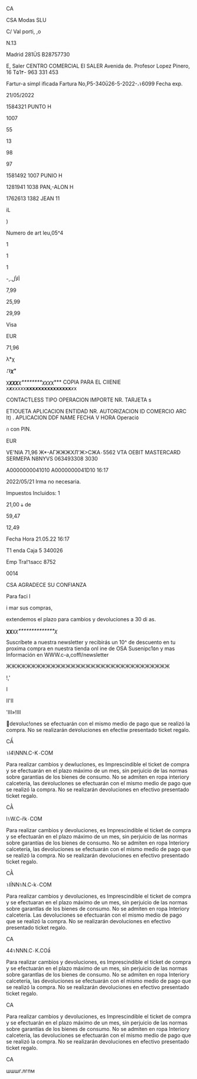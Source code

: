CA

CSA Modas SLU

C/ Val porti, ,о

Ν.13

Madrid  281ỦS
Β28757730

E,  Saler
CENTRO  COMERCIAL  El  SALER
Avenida  de.  Profesor  Lopez  Pinero,  16
Τ۵1۴-  963  331  453

Fartur-a  simpl ificada
Fartura  Νο,Ρ5-340ΰ26-5-2022-،١6099
Fecha  exp.

21/05/2022

1584321
PUNTO  H

1007

55

13

98

97

1581492  1007
PUNIO  H

1281941  1038
PAN,-ALON  H

1762613  1382
JEAN  11

iL

)

Numero  de  art leu,05^4

1

1

1

-,.ألأل

7,99

25,99

29,99

Visa

EUR

71,96

λ*χ

*******١؛χ********

χ****χ**χ*****χ******χ********χχχ*χ***
COPIA  PARA  EL  CIIENIE
x***x**xxxx*x**xxx*x*xxxxxxxxxxx***x*x

CONTACTLESS
TIPO  OPERACION
IMPORTE
NR.  TARJETA  s

ETIOUETA  APLICACION
ENTIDAD
NR.  AUTORIZACION
ID  COMERCIO
ARC
It) .  APLICACION
DDF  NAME
FECHA  V  HORA
Operaci٥

ก  con PIN.

EUR

VE'NIA
71,96
Ж*-АГЖЖЖХЛ'Ж>СЖА٠5562
VTA
ΟΕΒΙΤ  MASTERCARD
SERMEPA
N8NYVS
063493308
3030

A0000000041010
A0000000041D10
16:17

2022/05/21
Irma no necesaria.

Impuestos Incluidos:
1

 21,00 ة  de

59,47

12,49

Fecha
Hora
21.05.22  16:17

T1 enda  Caja
5
340026

Emp  Tra!٦sacc
8752

0014

CSA  AGRADECE
SU  CONFIANZA

Para  faci l

i  mar  sus  compras,

extendemos  el  plazo  para  cambios
y  devoluciones  a  30  di as.

****χ******χ**χ*χ**************χ*

Suscríbete  a  nuestra  newsletter
y  recibirás  un  10^  de  descuento
en  tu  proxima  compra  en
nuestra  tienda  onl ine  de  OSA
Susenipc1٥n  y  mas  Información  en
WWW.c-a,coffl/newsletter

ЖЖЖЖЖЖЖЖЖЖЖЖЖЖЖЖЖЖЖЖЖЖЖЖЖЖЖЖЖЖЖЖЖ

!,'

ا

اا'اا

'ااا!«ااا

de٧oluc!ones se efectuarán con el mismo medio de
pago que se realizó la compra.  No se realizarán
de٧oluciones en efectiw presentado ticket regalo.

CẦ

١l4\NNN.C-K٠COM

Para realizar cambios y dewluclones, es
Imprescindible el ticket de  compra y se efectuarán
en  el plazo máximo de un mes, sin perjuicio de las
normas sobre garantias de los bienes de consumo.
No se admiten en ropa interiory calcetería, las
de٧oluclones se efectuarán con el mismo medio de
pago que se realizó la compra.  No  se  realizarán
devoluciones en efectivo presentado ticket regalo.

CẰ

l١W.C-řk٠COM

Para realizar cambios y devoluciones, es
Imprescindible el ticket de compra y se efectuarán
en  el plazo máximo de un mes, sin perjuicio de las
normas sobre garantías de los bienes de consumo.
No se admiten en ropa Interiory calcetería, las
devoluciones se efectuarán con el mismo medio de
pago que se  realizó la  compra.  No se realizarán
devoluciones en  efectivo presentado ticket regalo.

CẰ

١IÍNN١N.C-k٠COM

Para realizar cambios y devoluciones, es
Imprescindible el ticket de compra y se efectuaran
en  el plazo máximo de un mes, sin perjuicio de las
normas sobre garantlas de los bienes de consumo.
No se admiten en ropa Interiory calcetería. Las
devoluciones se efectuarán con el mismo medio de
pago que se realizó la compra.  No se realizarán
devoluciones en efectivo presentado ticket regalo.

CA

44١NNN.C٠K.COầ

Para realizar cambios y devoluciones, es
Imprescindible el ticket de  compra y se efectuarán
en  el plazo máximo de un mes, sin perjuicio de las
normas sobre garantlas de los bienes de consumo.
No se admiten en ropa Interiory calcetería, las
devoluciones se efectuarán con el mismo medio de
pago que se realizó la compra.  No se realizarán
devoluciones en efectivo presentado ticket regalo.

CA

Para realizar cambios y devoluciones, es
Imprescindible el ticket de compra y se efectuarán
en el plazo máximo de  un mes, sin perjuicio de  las
normas sobre garantías de los bienes de consumo.
No se admiten en ropa Interiory calcetería, las
devoluciones se efectuarán con el mismo medio de
pago que se  realizó la  compra.  No se realizarán
devoluciones en efectivo presentado ticket regalo.

CA

шшшг.лгпм


